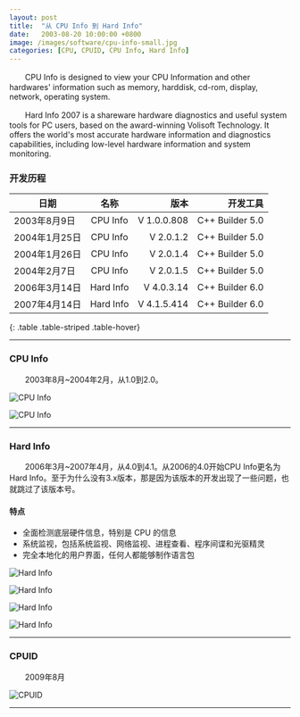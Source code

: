 ```yaml
---
layout: post
title:  "从 CPU Info 到 Hard Info"
date:   2003-08-20 10:00:00 +0800
image: /images/software/cpu-info-small.jpg
categories: [CPU, CPUID, CPU Info, Hard Info]
---
```


　　CPU Info is designed to view your CPU Information and other hardwares' information such as memory, harddisk, cd-rom, display, network, operating system.

　　Hard Info 2007 is a shareware hardware diagnostics and useful system tools for PC users, based on the award-winning Volisoft Technology. It offers the world's most accurate hardware information and diagnostics capabilities, including low-level hardware information and system monitoring. 

<h3>开发历程</h3>

|      日期      |     名称     |      版本     |     开发工具     |
|---------------|:------------:|--------------:|----------------:|
| 2003年8月9日   |   CPU Info   |  V 1.0.0.808  | C++ Builder 5.0 | 
| 2004年1月25日  |   CPU Info   |  V 2.0.1.2    | C++ Builder 5.0 |
| 2004年1月26日  |   CPU Info   |  V 2.0.1.4    | C++ Builder 5.0 |
| 2004年2月7日   |   CPU Info   |  V 2.0.1.5    | C++ Builder 5.0 |
| 2006年3月14日  |   Hard Info  |  V 4.0.3.14   | C++ Builder 6.0 |
| 2007年4月14日  |   Hard Info  |  V 4.1.5.414  | C++ Builder 6.0 |
{: .table .table-striped .table-hover}

------

<h3>CPU Info</h3>

　　2003年8月~2004年2月，从1.0到2.0。

![CPU Info]({{site.baseurl}}/images/software/CPUInfo_V2_0-1.jpg)

![CPU Info]({{site.baseurl}}/images/software/CPUInfo_V2_0-2.jpg)

------

<h3>Hard Info</h3>

　　2006年3月~2007年4月，从4.0到4.1。从2006的4.0开始CPU Info更名为Hard Info。至于为什么没有3.x版本，那是因为该版本的开发出现了一些问题，也就跳过了该版本号。

<h4>特点</h4>

 + 全面检测底层硬件信息，特别是 CPU 的信息 
 + 系统监视，包括系统监视、网络监视、进程查看、程序间谍和光驱精灵 
 + 完全本地化的用户界面，任何人都能够制作语言包 

![Hard Info]({{site.baseurl}}/images/software/HardInfo2007-0.jpg)

![Hard Info]({{site.baseurl}}/images/software/HardInfo2007-1.jpg)

![Hard Info]({{site.baseurl}}/images/software/HardInfo2007-3.jpg)

![Hard Info]({{site.baseurl}}/images/software/HardInfo2007-2.jpg)

------

<h3>CPUID</h3>

　　2009年8月

![CPUID]({{site.baseurl}}/images/software/CPUID控制台程序.jpg)

------